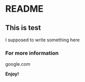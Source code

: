 # README
## This is test
I supposed to write something here

### For more information
google.com

**Enjoy!**
